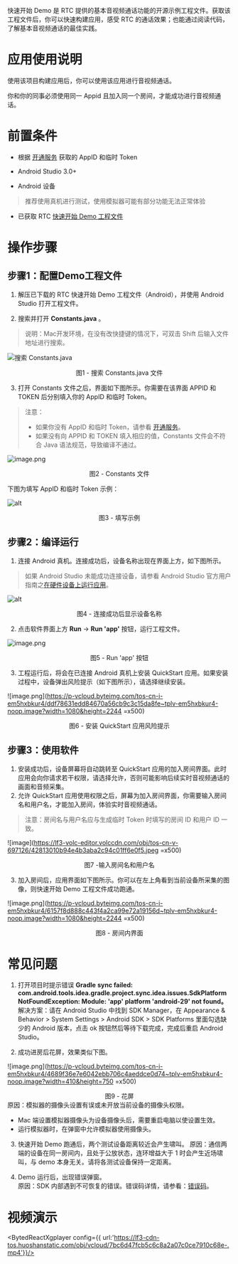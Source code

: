 快速开始 Demo 是 RTC 提供的基本音视频通话功能的开源示例工程文件。获取该工程文件后，你可以快速构建应用，感受 RTC 的通话效果；也能通过阅读代码，了解基本音视频通话的最佳实践。

# 应用使用说明

使用该项目构建应用后，你可以使用该应用进行音视频通话。

你和你的同事必须使用同一 Appid 且加入同一个房间，才能成功进行音视频通话。

# 前置条件

*   根据 [开通服务](69865) 获取的 AppID 和临时 Token

*   Android Studio 3.0+

*   Android 设备
> 推荐使用真机进行测试，使用模拟器可能有部分功能无法正常体验

*   已获取 RTC [快速开始 Demo 工程文件](75707.md#%E4%B8%8B%E8%BD%BD%E5%BF%AB%E9%80%9F%E5%BC%80%E5%A7%8B-demo)


# 操作步骤

## 步骤1：配置Demo工程文件

1.  解压已下载的 RTC 快速开始 Demo 工程文件（Android），并使用 Android Studio 打开工程文件。

2.  搜索并打开 **Constants.java** 。

> 说明：Mac开发环境，在没有改快捷键的情况下，可双击 Shift 后输入文件地址进行搜索。

![搜索 Constants.java](https://lf6-volc-editor.volccdn.com/obj/volcfe/sop-public/upload_3b1d0b694a77741e6a4769db2ea7760f)
<center>图1 - 搜索 Constants.java 文件</center>

3.  打开 Constants 文件之后，界面如下图所示。你需要在该界面 APPID 和 TOKEN 后分别填入你的 AppID 和临时 Token。

> 注意：
> * 如果你没有 AppID 和临时 Token，请参看 [开通服务](69865)。
> * 如果没有向 APPID 和 TOKEN 填入相应的值，Constants 文件会不符合 Java 语法规范，导致编译不通过。
    

![image.png](https://p-vcloud.byteimg.com/tos-cn-i-em5hxbkur4/9ae048d50dc7408bb66c0fb1bc70d334~tplv-em5hxbkur4-noop.image?width=1842&height=1052)

<center>图2 - Constants 文件</center>

下图为填写 AppID 和临时 Token 示例：

![alt](https://lf3-volc-editor.volccdn.com/obj/volcfe/sop-public/upload_839c67d8333baa73e480e505637c06dd.png)

<center>图3 - 填写示例</center>

## 步骤2：编译运行

1.  连接 Android 真机。连接成功后，设备名称出现在界面上方，如下图所示。

> 如果 Android Studio 未能成功连接设备，请参看 Android Studio 官方用户指南之[在硬件设备上运行应用](https://developer.android.com/studio/run/device)。

![alt](https://lf3-volc-editor.volccdn.com/obj/volcfe/sop-public/upload_c411dbd9de7b39885b511a288e540a2c.png)

<center>图4 - 连接成功后显示设备名称</center>


2.  点击软件界面上方  **Run**  ->  **Run 'app'**  按钮，运行工程文件。

![image.png](https://p-vcloud.byteimg.com/tos-cn-i-em5hxbkur4/3aac4c7d1f614640a8e9e76ec3e4e1da~tplv-em5hxbkur4-noop.image?width=2250&height=268)

<center>图5 - Run 'app' 按钮</center>

3.  工程运行后，将会在已连接 Android 真机上安装 QuickStart 应用。如果安装过程中，设备弹出风险提示（如下图所示），请选择继续安装。

![image.png](https://p-vcloud.byteimg.com/tos-cn-i-em5hxbkur4/ddf78631edd84670a56cb9c3c15da8fe~tplv-em5hxbkur4-noop.image?width=1080&height=2244 =x500)

<center>图6 - 安装 QuickStart 应用风险提示</center>

## 步骤3：使用软件

1.  安装成功后，设备屏幕将自动跳转至 QuickStart 应用的加入房间界面。此时应用会向你请求若干权限，请选择允许，否则可能影响后续实时音视频通话的画面和音频采集。
2.  允许 QuickStart 应用使用权限之后，屏幕为加入房间界面，你需要输入房间名和用户名，才能加入房间，体验实时音视频通话。

> 注意：房间名与用户名应与生成临时 Token 时填写的房间 ID 和用户 ID 一致。

![image](https://lf3-volc-editor.volccdn.com/obj/tos-cn-v-697126/42813010b94e4b3aba2c94c01ff6e0f5.jpeg =x500)

<center>图7 -输入房间名和用户名</center>

3.  加入房间后，应用界面如下图所示。你可以在左上角看到当前设备所采集的图像，则快速开始 Demo 工程文件成功跑通。

![image.png](https://p-vcloud.byteimg.com/tos-cn-i-em5hxbkur4/6157f8d888c443f4a2ca99e72a19156d~tplv-em5hxbkur4-noop.image?width=1080&height=2244 =x500)

<center>图8 - 房间内界面</center>

# 常见问题

1.  打开项目时提示错误  **Gradle**   **sync failed: com.android.tools.idea.gradle.project.sync.idea.issues.SdkPlatformNotFoundException: Module: 'app' platform 'android-29' not found。** 
解决方案：请在 Android Studio 中找到 SDK Manager，在 Appearance & Behavior > System Settings > Android SDK > SDK Platforms 里面勾选缺少的 Android 版本，点击 ok 按钮然后等待下载完成，完成后重启 Android Studio。

2.  成功进房后花屏，效果类似下图。

![image.png](https://p-vcloud.byteimg.com/tos-cn-i-em5hxbkur4/4689f36e7e6042ebb706c4aeddce0d74~tplv-em5hxbkur4-noop.image?width=410&height=750 =x500)
<center>图9 - 花屏</center>
		原因：模拟器的摄像头设置有误或未开放当前设备的摄像头权限。
    
+ Mac 端设置模拟器摄像头为设备摄像头后，需要重启电脑以使设置生效。
+ 运行模拟器时，在弹窗中允许模拟器使用摄像头。

    

3. 快速开始 Demo 跑通后，两个测试设备距离较近会产生啸叫。
原因：通信两端的设备在同一房间内，且处于公放状态，连环增益大于 1 时会产生近场啸叫，与 demo 本身无关。请将各测试设备保持一定距离。

4. Demo 运行后，出现错误弹窗。  
   原因：SDK 内部遇到不可恢复的错误。错误码详情，请参看：[错误码](70082)。

# 视频演示
<BytedReactXgplayer
config={{ url:'https://lf3-cdn-tos.huoshanstatic.com/obj/vcloud/7bc6d47fcb5c6c8a2a07c0ce7910c68e-.mp4'}}/>